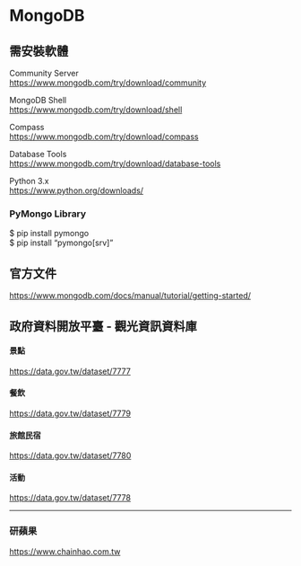 # MongoDB
## 需安裝軟體

Community Server\
https://www.mongodb.com/try/download/community 

MongoDB Shell\
https://www.mongodb.com/try/download/shell 

Compass\
https://www.mongodb.com/try/download/compass

Database Tools\
https://www.mongodb.com/try/download/database-tools

Python 3.x\
https://www.python.org/downloads/


### PyMongo Library
$ pip install pymongo\
$ pip install “pymongo[srv]”

## 官方文件
https://www.mongodb.com/docs/manual/tutorial/getting-started/

## 政府資料開放平臺 - 觀光資訊資料庫
#### 景點
https://data.gov.tw/dataset/7777
#### 餐飲
https://data.gov.tw/dataset/7779
#### 旅館民宿
https://data.gov.tw/dataset/7780
#### 活動
https://data.gov.tw/dataset/7778

<hr/>

### 研蘋果
https://www.chainhao.com.tw
